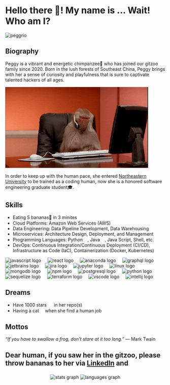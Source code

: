 <h1 align="left">Hello there 👋! My name is ... Wait! Who am I?</h1>

<p align="left"> <img src="https://komarev.com/ghpvc/?username=peggrio&label=Profile%20views&color=0e75b6&style=flat" alt="peggrio" /> </p>

## Biography
Peggy is a vibrant and energetic chimpanzee🐒 who has joined our gitzoo family since 2020. Born in the lush forests of Southeast China, Peggy brings with her a sense of curiosity and playfulness that is sure to captivate talented hackers of all ages.

![](./images/coding_monkey.gif)

In order to keep up with the human pace, she entered [Northeastern University](https://www.northeastern.edu/) to be trained as a coding human, now she is a honored software engineering graduate student🎓.

## Skills
- Eating 5 bananas🍌 in 3 minites
- Cloud Platforms: Amazon Web Services (AWS)<img src="https://github.com/FortAwesome/Font-Awesome/blob/6.x/svgs/brands/aws.svg" width="15" height="15">
- Data Engineering: Data Pipeline Development, Data Warehousing
- Microservices: Architecture Design, Deployment, and Management
- Programming Languages: Python<img src="https://github.com/FortAwesome/Font-Awesome/blob/6.x/svgs/brands/python.svg" width="15" height="15">, Java<img src="https://github.com/FortAwesome/Font-Awesome/blob/6.x/svgs/brands/java.svg" width="15" height="15">, Java Script, Shell, etc.
- DevOps: Continuous Integration/Continuous Deployment (CI/CD), Infrastructure as Code (IaC), Containerization (Docker, Kubernetes)
  
<div align="left">
  <img src="https://cdn.jsdelivr.net/gh/devicons/devicon/icons/javascript/javascript-original.svg" height="40" alt="javascript logo"  />
  <img width="12" />
  <img src="https://cdn.jsdelivr.net/gh/devicons/devicon/icons/react/react-original.svg" height="40" alt="react logo"  />
  <img width="12" />
  <img src="https://cdn.jsdelivr.net/gh/devicons/devicon/icons/anaconda/anaconda-original.svg" height="40" alt="anaconda logo"  />
  <img width="12" />
  <img src="https://cdn.jsdelivr.net/gh/devicons/devicon/icons/graphql/graphql-plain.svg" height="40" alt="graphql logo"  />
  <img width="12" />
  <img src="https://cdn.jsdelivr.net/gh/devicons/devicon/icons/jetbrains/jetbrains-original.svg" height="40" alt="jetbrains logo"  />
  <img width="12" />
  <img src="https://cdn.jsdelivr.net/gh/devicons/devicon/icons/jira/jira-original.svg" height="40" alt="jira logo"  />
  <img width="12" />
  <img src="https://cdn.jsdelivr.net/gh/devicons/devicon/icons/jupyter/jupyter-original.svg" height="40" alt="jupyter logo"  />
  <img width="12" />
  <img src="https://cdn.jsdelivr.net/gh/devicons/devicon/icons/linux/linux-original.svg" height="40" alt="linux logo"  />
  <img width="12" />
  <img src="https://cdn.jsdelivr.net/gh/devicons/devicon/icons/mongodb/mongodb-original.svg" height="40" alt="mongodb logo"  />
  <img width="12" />
  <img src="https://cdn.jsdelivr.net/gh/devicons/devicon/icons/npm/npm-original-wordmark.svg" height="40" alt="npm logo"  />
  <img width="12" />
  <img src="https://cdn.jsdelivr.net/gh/devicons/devicon/icons/postgresql/postgresql-original.svg" height="40" alt="postgresql logo"  />
  <img width="12" />
  <img src="https://cdn.jsdelivr.net/gh/devicons/devicon/icons/python/python-original.svg" height="40" alt="python logo"  />
  <img width="12" />
  <img src="https://cdn.jsdelivr.net/gh/devicons/devicon/icons/sequelize/sequelize-original.svg" height="40" alt="sequelize logo"  />
  <img width="12" />
  <img src="https://cdn.jsdelivr.net/gh/devicons/devicon/icons/terraform/terraform-original.svg" height="40" alt="terraform logo"  />
  <img width="12" />
  <img src="https://cdn.jsdelivr.net/gh/devicons/devicon/icons/vscode/vscode-original.svg" height="40" alt="vscode logo"  />
  <img width="12" />
  <img src="https://cdn.jsdelivr.net/gh/devicons/devicon/icons/intellij/intellij-original.svg" height="40" alt="intellij logo"  />
</div>



## Dreams
- Have 1000 stars <img src="https://github.com/FortAwesome/Font-Awesome/blob/6.x/svgs/solid/star.svg" width="15" height="15"> in her repo(s)
- Having a cat<img src="https://github.com/FortAwesome/Font-Awesome/blob/6.x/svgs/solid/cat.svg" width="15" height="15"> when she find a human job

## Mottos
*“If you have to swallow a frog, don't stare at it too long.”* ― Mark Twain

## Dear human, if you saw her in the gitzoo, please throw bananas to her via [LinkedIn](https://www.linkedin.com/in/peizhenliao/) and 

###

<div align="center">
  <img src="https://github-readme-stats.vercel.app/api?username=peggrio&hide_title=false&hide_rank=false&show_icons=true&include_all_commits=true&count_private=true&disable_animations=false&theme=dracula&locale=en&hide_border=false&order=1" height="150" alt="stats graph"  />
  <img src="https://github-readme-stats.vercel.app/api/top-langs?username=peggrio&locale=en&hide_title=false&layout=compact&card_width=320&langs_count=5&theme=dracula&hide_border=false&order=2" height="150" alt="languages graph"  />
</div>
